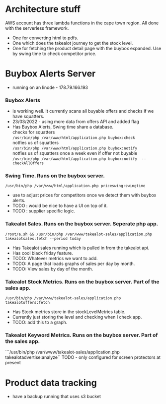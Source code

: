 # Architecture stuff

AWS account has three lambda functions in the cape town region. All done with the serverless framework.
- One for converting html to pdfs.
- One which does the takealot journey to get the stock level.
- One for fetching the product detail page with the buybox expanded. Use by swing time to check competitor price.

# Buybox Alerts Server 
- running on an linode - 178.79.166.193

### Buybox Alerts 
- is working well. It currently scans all buyable offers and checks if we have squatters. 
- 23/03/2022 - using more data from offers API and added flag
- Has Buybox Alerts, Swing time share a database.  
   checks for squatters   
   ```/usr/bin/php /var/www/html/application.php buybox:check```    
   notfies us of squatters    
   ```/usr/bin/php /var/www/html/application.php buybox:notify```    
   notfies us of squatters once a week even if offer not buyable  
   ```/usr/bin/php /var/www/html/application.php buybox:notify  --checkAllOffers```    

### Swing Time. Runs on the buybox server.
 ```/usr/bin/php /var/www/html/application.php priceswing:swingtime```
- use to adjust prices for competitors once we detect them with buybox alerts.  
- TODO : would be nice to have a UI on top of it.   
- TODO : supplier specific logic.    

### Takealot Sales. Runs on the buybox server. Seperate php app. 
```/root/a.sh && /usr/bin/php /var/www/takealot-sales/application.php takealotsales:fetch --period today```
- Has Takealot sales running which is pulled in from the takealot api.
- Has cool black friday feature.
- TODO: Whatever metrics we want to add.
- TODO: A page that loads graphs of sales per day by month. 
- TODO: View sales by day of the month.

### Takealot Stock Metrics. Runs on the buybox server. Part of the sales app.
```/usr/bin/php /var/www/takealot-sales/application.php takealotoffers:fetch```
- Has Stock metrics store in the stockLevelMetrics table. 
- Currently just storing the level and checking when I check app.
- TODO: add this to a graph.

### Takealot Keyword Metrics. Runs on the buybox server. Part of the sales app.
```/usr/bin/php /var/www/takealot-sales/application.php takealotadvertise:analyze``
TODO - only configured for screen protectors at present



# Product data tracking
- have a backup running that uses s3 bucket

